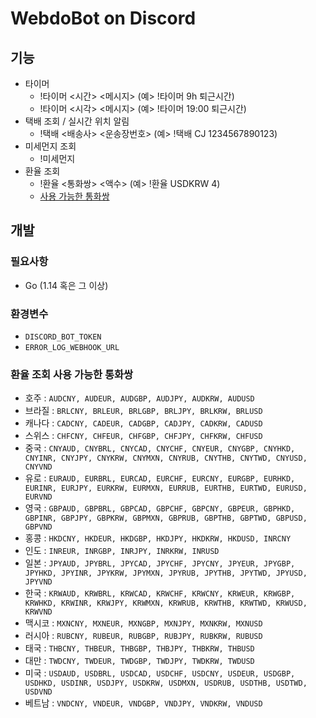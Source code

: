 # WebdoBot on Discord

## 기능

- 타이머
    - !타이머 <시간> <메시지> (예> !타이머 9h 퇴근시간) 
    - !타이머 <시각> <메시지> (예> !타이머 19:00 퇴근시간)
- 택배 조회 / 실시간 위치 알림
    - !택배 <배송사> <운송장번호> (예> !택배 CJ 1234567890123)
- 미세먼지 조회
    - !미세먼지
- 환율 조회
    - !환율 <통화쌍> <액수> (예> !환율 USDKRW 4)
    - [사용 가능한 통화쌍](#환율-조회-사용-가능한-통화쌍)
       

## 개발

### 필요사항

- Go (1.14 혹은 그 이상)

### 환경변수

- `DISCORD_BOT_TOKEN`
- `ERROR_LOG_WEBHOOK_URL`

### 환율 조회 사용 가능한 통화쌍
* 호주 : `AUDCNY, AUDEUR, AUDGBP, AUDJPY, AUDKRW, AUDUSD`
* 브라질 : `BRLCNY, BRLEUR, BRLGBP, BRLJPY, BRLKRW, BRLUSD`
* 캐나다 : `CADCNY, CADEUR, CADGBP, CADJPY, CADKRW, CADUSD`
* 스위스 : `CHFCNY, CHFEUR, CHFGBP, CHFJPY, CHFKRW, CHFUSD`
* 중국 : `CNYAUD, CNYBRL, CNYCAD, CNYCHF, CNYEUR, CNYGBP, CNYHKD, CNYINR, CNYJPY, CNYKRW, CNYMXN, CNYRUB, CNYTHB, CNYTWD, CNYUSD, CNYVND`
* 유로 : `EURAUD, EURBRL, EURCAD, EURCHF, EURCNY, EURGBP, EURHKD, EURINR, EURJPY, EURKRW, EURMXN, EURRUB, EURTHB, EURTWD, EURUSD, EURVND`
* 영국 : `GBPAUD, GBPBRL, GBPCAD, GBPCHF, GBPCNY, GBPEUR, GBPHKD, GBPINR, GBPJPY, GBPKRW, GBPMXN, GBPRUB, GBPTHB, GBPTWD, GBPUSD, GBPVND`
* 홍콩 : `HKDCNY, HKDEUR, HKDGBP, HKDJPY, HKDKRW, HKDUSD, INRCNY`
* 인도 : `INREUR, INRGBP, INRJPY, INRKRW, INRUSD`
* 일본 : `JPYAUD, JPYBRL, JPYCAD, JPYCHF, JPYCNY, JPYEUR, JPYGBP, JPYHKD, JPYINR, JPYKRW, JPYMXN, JPYRUB, JPYTHB, JPYTWD, JPYUSD, JPYVND`
* 한국 : `KRWAUD, KRWBRL, KRWCAD, KRWCHF, KRWCNY, KRWEUR, KRWGBP, KRWHKD, KRWINR, KRWJPY, KRWMXN, KRWRUB, KRWTHB, KRWTWD, KRWUSD, KRWVND`
* 맥시코 : `MXNCNY, MXNEUR, MXNGBP, MXNJPY, MXNKRW, MXNUSD`
* 러시아 : `RUBCNY, RUBEUR, RUBGBP, RUBJPY, RUBKRW, RUBUSD`
* 태국 : `THBCNY, THBEUR, THBGBP, THBJPY, THBKRW, THBUSD`
* 대만 : `TWDCNY, TWDEUR, TWDGBP, TWDJPY, TWDKRW, TWDUSD`
* 미국 : `USDAUD, USDBRL, USDCAD, USDCHF, USDCNY, USDEUR, USDGBP, USDHKD, USDINR, USDJPY, USDKRW, USDMXN, USDRUB, USDTHB, USDTWD, USDVND`
* 베트남 : `VNDCNY, VNDEUR, VNDGBP, VNDJPY, VNDKRW, VNDUSD`

